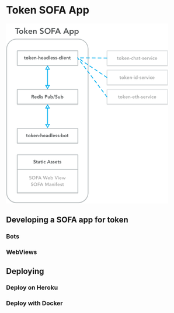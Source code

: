 # Token SOFA App

![Connection Diagram](docs/images/connections.png)

## Developing a SOFA app for token

### Bots

### WebViews

## Deploying

### Deploy on Heroku

### Deploy with Docker
